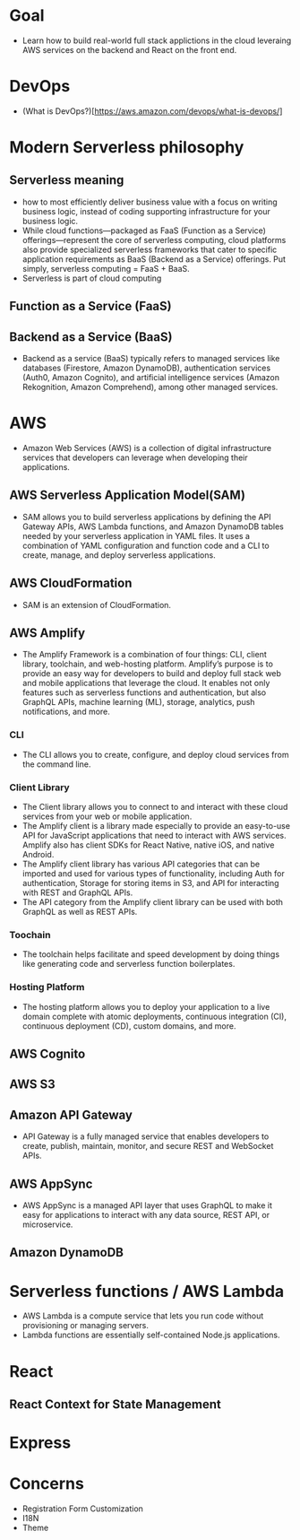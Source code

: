 # Goal

-   Learn how to build real-world full stack applictions in the cloud leveraing AWS services on the backend and React on the front end.

# DevOps

-   (What is DevOps?)[https://aws.amazon.com/devops/what-is-devops/]

# Modern Serverless philosophy

## Serverless meaning

-   how to most efficiently deliver business value with a focus on writing business logic, instead of coding supporting infrastructure for your business logic.
-   While cloud functions—packaged as FaaS (Function as a Service) offerings—represent the core of serverless computing, cloud platforms also provide specialized serverless frameworks that cater to specific application requirements as BaaS (Backend as a Service) offerings. Put simply, serverless computing = FaaS + BaaS.
-   Serverless is part of cloud computing

## Function as a Service (FaaS)

## Backend as a Service (BaaS)

-   Backend as a service (BaaS) typically refers to managed services like databases (Firestore, Amazon DynamoDB), authentication services (Auth0, Amazon Cognito), and artificial intelligence services (Amazon Rekognition, Amazon Comprehend), among other managed services.

# AWS

-   Amazon Web Services (AWS) is a collection of digital infrastructure services that developers can leverage when developing their applications.

## AWS Serverless Application Model(SAM)

-   SAM allows you to build serverless applications by defining the API Gateway APIs, AWS Lambda functions, and Amazon DynamoDB tables needed by your serverless application in YAML files. It uses a combination of YAML configuration and function code and a CLI to create, manage, and deploy serverless applications.

## AWS CloudFormation

-   SAM is an extension of CloudFormation.

## AWS Amplify

-   The Amplify Framework is a combination of four things: CLI, client library, toolchain, and web-hosting platform. Amplify’s purpose is to provide an easy way for developers to build and deploy full stack web and mobile applications that leverage the cloud. It enables not only features such as serverless functions and authentication, but also GraphQL APIs, machine learning (ML), storage, analytics, push notifications, and more.

### CLI

-   The CLI allows you to create, configure, and deploy cloud services from the command line.

### Client Library

-   The Client library allows you to connect to and interact with these cloud services from your web or mobile application.
-   The Amplify client is a library made especially to provide an easy-to-use API for JavaScript applications that need to interact with AWS services. Amplify also has client SDKs for React Native, native iOS, and native Android.
-   The Amplify client library has various API categories that can be imported and used for various types of functionality, including Auth for authentication, Storage for storing items in S3, and API for interacting with REST and GraphQL APIs.
-   The API category from the Amplify client library can be used with both GraphQL as well as REST APIs.

### Toochain

-   The toolchain helps facilitate and speed development by doing things like generating code and serverless function boilerplates.

### Hosting Platform

-   The hosting platform allows you to deploy your application to a live domain complete with atomic deployments, continuous integration (CI), continuous deployment (CD), custom domains, and more.

## AWS Cognito

## AWS S3

## Amazon API Gateway

-   API Gateway is a fully managed service that enables developers to create, publish, maintain, monitor, and secure REST and WebSocket APIs.

## AWS AppSync

-   AWS AppSync is a managed API layer that uses GraphQL to make it easy for applications to interact with any data source, REST API, or microservice.

## Amazon DynamoDB

# Serverless functions / AWS Lambda

-   AWS Lambda is a compute service that lets you run code without provisioning or managing servers.
-   Lambda functions are essentially self-contained Node.js applications.

# React

## React Context for State Management

# Express

# Concerns

-   Registration Form Customization
-   I18N
-   Theme

